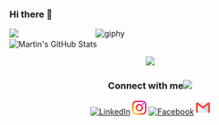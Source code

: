 ### Hi there 👋

<!--
**phu024/phu024** is a ✨ _special_ ✨ repository because its `README.md` (this file) appears on your GitHub profile.

Here are some ideas to get you started:

- 🔭 I’m currently working on ...
- 🌱 I’m currently learning ...
- 👯 I’m looking to collaborate on ...
- 🤔 I’m looking for help with ...
- 💬 Ask me about ...
- 📫 How to reach me: ...
- 😄 Pronouns: ...
- ⚡ Fun fact: ...
-->  
<p href="https://github.com/phu024">
   <img align='right' src="https://github.com/phu024/phu024/blob/main/gif/60cd1c1bf1b73504a5d0195186093b5e.gif" width="350" alt="giphy">
  <img  src="https://github-readme-stats.vercel.app/api/top-langs/?username=phu024&hide=htmle&theme=react" />
  <img src="https://github-readme-stats.vercel.app/api?username=phu024&show_icons=true&theme=react" alt="Martin's GitHub Stats" />
</p>

<p align="center">
    <img src="https://github-profile-trophy.vercel.app/?username=phu024&theme=dracula&margin-w=15&margin-h=15&column=4&no-bg=true"/>
</p>


<div align="center">
    <h3> Connect with me<a href="https://gifyu.com/image/Zy2f"><img src="https://github.com/milaan9/milaan9/blob/main/Handshake.gif" width="50px"></a>
</h3> 
       
<p align="center">
    <a href="https://www.linkedin.com/in/phuwadon-decharam-83abaa218/" target="_blank"><img alt="LinkedIn" width="25px" src="https://github.com/TheDudeThatCode/TheDudeThatCode/blob/master/Assets/Linkedin.svg"></a>
    <a href="https://www.instagram.com/iam.phu_" target="_blank"><img alt="Instagram" width="25px" src="https://github.com/phu024/phu024/blob/main/svg/Instagram.svg"></a>
    <a href="https://www.facebook.com/phuwadon.dec" target="_blank"><img alt="Facebook" width="25px" src="https://upload.wikimedia.org/wikipedia/commons/5/51/Facebook_f_logo_%282019%29.svg"></a>
    <a href="mailto:phuwadon.dev@gmail.com?" target="_blank"><img alt="Gmail" width="25px" src="https://github.com/phu024/phu024/blob/main/svg/Gmail.svg"></a>

 </p>
